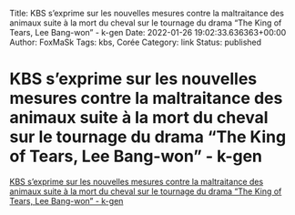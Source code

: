 Title: KBS s’exprime sur les nouvelles mesures contre la maltraitance des animaux suite à la mort du cheval sur le tournage du drama “The King of Tears, Lee Bang-won” - k-gen
Date: 2022-01-26 19:02:33.636363+00:00
Author: FoxMaSk 
Tags: kbs, Corée
Category: link
Status: published


# KBS s’exprime sur les nouvelles mesures contre la maltraitance des animaux suite à la mort du cheval sur le tournage du drama “The King of Tears, Lee Bang-won” - k-gen

[KBS s’exprime sur les nouvelles mesures contre la maltraitance des animaux suite à la mort du cheval sur le tournage du drama “The King of Tears, Lee Bang-won” - k-gen](https://k-gen.fr/kbs-sexprime-sur-les-nouvelles-mesures-contre-la-maltraitance-des-animaux-suite-a-la-mort-du-cheval-sur-le-tournage-du-drama-the-king-of-tears-lee-bang-won/)

